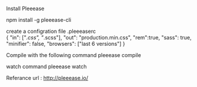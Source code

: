 Install Pleeease

 npm install -g pleeease-cli

create a configration file .pleeeaserc  
{
  "in": ["*.css", "*.scss"],
  "out": "production.min.css",
  "rem":true,
  "sass": true,
  "minifier": false,
  "browsers": ["last 6 versions"]
}

Compile with the following command
pleeease compile

watch command
pleeease watch


Referance url : http://pleeease.io/
